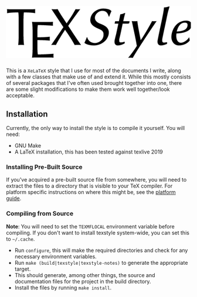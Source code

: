 # ![TeXStyle](graphics/logo.png)

This is a `XeLaTeX` style that I use for most of the documents I write, along
with a few classes that make use of and extend it. While this mostly consists of
several packages that I've often used brought together into one, there are some
slight modifications to make them work well together/look acceptable.

## Installation

Currently, the only way to install the style is to compile it yourself.
You will need:

+ GNU Make
+ A LaTeX installation, this has been tested against texlive 2019

### Installing Pre-Built Source

If you've acquired a pre-built source file from somewhere, you will need to
extract the files to a directory that is visible to your TeX compiler. For
platform specific instructions on where this might be, see the [platform
guide](./docs/platform.md).

### Compiling from Source

**Note**: You will need to set the `TEXMFLOCAL` environment variable before
compiling. If you don't want to install texstyle system-wide, you can set this
to `~/.cache`.

+ Run `configure`, this will make the required directories and check for any
  necessary environment variables.
+ Run `make (build|texstyle|texstyle-notes)` to generate the appropriate target.
+ This should generate, among other things, the source and documentation files
  for the project in the build directory.
+ Install the files by running `make install`.
